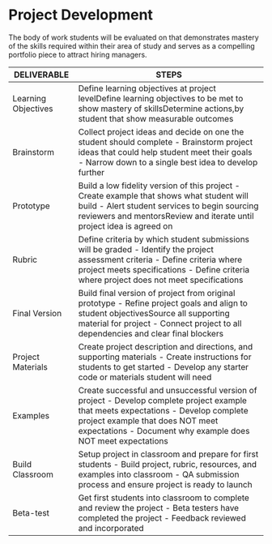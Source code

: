 # Project Development

The body of work students will be evaluated on that demonstrates mastery of the skills required within their area of study and serves as a compelling portfolio piece to attract hiring managers.

| DELIVERABLE         | STEPS                                                                                                                                                                                                                                    |
|---------------------|------------------------------------------------------------------------------------------------------------------------------------------------------------------------------------------------------------------------------------------|
| Learning Objectives | Define learning objectives at project levelDefine learning objectives to be met to show mastery of skillsDetermine actions,by student that show measurable outcomes                                                                      |
| Brainstorm          |  Collect project ideas and decide on one the student should complete - Brainstorm project ideas that could help student meet their goals - Narrow down to a single best idea to develop further                                          |
| Prototype           |  Build a low fidelity version of this project - Create example that shows what student will build - Alert student services to begin sourcing reviewers and mentorsReview and iterate until project idea is agreed on                     |
| Rubric              |  Define criteria by which student submissions will be graded - Identify the project assessment criteria - Define criteria where project meets specifications - Define criteria where project does not meet specifications                |
| Final Version       |  Build final version of project from original prototype - Refine project goals and align to student objectivesSource all supporting material for project - Connect project to all dependencies and clear final blockers                  |
| Project Materials   |  Create project description and directions, and supporting materials - Create instructions for students to get started - Develop any starter code or materials student will need                                                         |
| Examples            |  Create successful and unsuccessful version of project - Develop complete project example that meets expectations   - Develop complete project example that does NOT meet expectations - Document why example does NOT meet expectations |
| Build Classroom     |  Setup project in classroom and prepare for first students - Build project, rubric, resources, and examples into classroom - QA submission process and ensure project is ready to launch                                                 |
| Beta-test           |  Get first students into classroom to complete and review the project - Beta testers have completed the project - Feedback reviewed and incorporated                                                                                     |